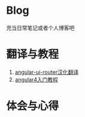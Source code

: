 # Blog
充当日常笔记或者个人博客吧

# 翻译与教程
1. [angular-ui-router汉化翻译](https://github.com/MisterChangRay/Blog/blob/master/angular-ui-router-zhCn/angular-ui-router.md)
2. [angular4入门教程](https://github.com/MisterChangRay/Blog/blob/master/learn-angular2/learn-angular2.md)

# 体会与心得

